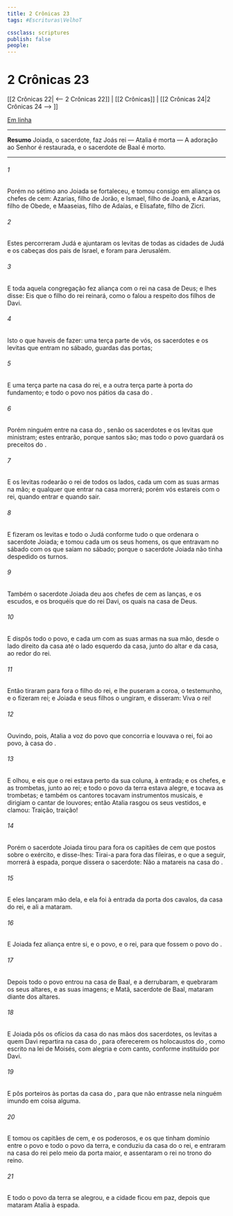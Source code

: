 ```yaml
---
title: 2 Crônicas 23
tags: #Escrituras\VelhoT

cssclass: scriptures
publish: false
people:
---
```


# 2 Crônicas 23
[[2 Crônicas 22| <-- 2 Crônicas 22]] | [[2 Crônicas]] | [[2 Crônicas 24|2 Crônicas 24 --> ]]

[Em linha](https://churchofjesuschrist.org/study/scriptures/ot/2-chr/23?lang=por)

---
__Resumo__
Joiada, o sacerdote, faz Joás rei — Atalia é morta — A adoração ao Senhor é restaurada, e o sacerdote de Baal é morto.

---
###### 1 
Porém no sétimo ano Joiada se fortaleceu, e tomou consigo em aliança os chefes de cem: Azarias, filho de Jorão, e Ismael, filho de Joanã, e Azarias, filho de Obede, e Maaseias, filho de Adaías, e Elisafate, filho de Zicri.

###### 2 
Estes percorreram Judá e ajuntaram os levitas de todas as cidades de Judá e os cabeças dos pais de Israel, e foram para Jerusalém.

###### 3 
E toda aquela congregação fez aliança com o rei na casa de Deus; e  lhes disse: Eis que o filho do rei reinará, como o  falou a respeito dos filhos de Davi.

###### 4 
Isto  o que haveis de fazer: uma terça parte de vós, os sacerdotes e os levitas que entram no sábado,  guardas das portas;

###### 5 
E uma terça parte  na casa do rei, e a outra terça parte à porta do fundamento; e todo o povo  nos pátios da casa do .

###### 6 
Porém ninguém entre na casa do , senão os sacerdotes e os levitas que ministram; estes entrarão, porque santos são; mas todo o povo guardará os preceitos do .

###### 7 
E os levitas rodearão o rei de todos os lados, cada um com as suas armas na mão; e qualquer que entrar na casa morrerá; porém vós estareis com o rei, quando entrar e quando sair.

###### 8 
E fizeram os levitas e todo o Judá conforme tudo o que ordenara o sacerdote Joiada; e tomou cada um os seus homens, os que entravam no sábado com os que saíam no sábado; porque o sacerdote Joiada não tinha despedido os turnos.

###### 9 
Também o sacerdote Joiada deu aos chefes de cem as lanças, e os escudos, e os broquéis que  do rei Davi, os quais  na casa de Deus.

###### 10 
E dispôs todo o povo, e cada um com as suas armas na sua mão, desde o lado direito da casa até o lado esquerdo da casa, junto do altar e da casa, ao redor do rei.

###### 11 
Então tiraram para fora o filho do rei, e lhe puseram a coroa,  o testemunho, e o fizeram rei; e Joiada e seus filhos o ungiram, e disseram: Viva o rei!

###### 12 
Ouvindo, pois, Atalia a voz do povo que concorria e louvava o rei, foi ao povo, à casa do .

###### 13 
E olhou, e eis que o rei estava perto da sua coluna, à entrada; e os chefes, e as trombetas, junto ao rei; e todo o povo da terra estava alegre, e tocava as trombetas; e também os cantores tocavam instrumentos musicais, e dirigiam o cantar de louvores; então Atalia rasgou os seus vestidos, e clamou: Traição, traição!

###### 14 
Porém o sacerdote Joiada tirou para fora os capitães de cem que  postos sobre o exército, e disse-lhes: Tirai-a para fora das fileiras, e o que a seguir, morrerá à espada, porque dissera o sacerdote: Não a matareis na casa do .

###### 15 
E eles lançaram mão dela, e ela foi à entrada da porta dos cavalos, da casa do rei, e ali a mataram.

###### 16 
E Joiada fez aliança entre si, e o povo, e o rei, para que fossem o povo do .

###### 17 
Depois todo o povo entrou na casa de Baal, e a derrubaram, e quebraram os seus altares, e as suas imagens; e Matã, sacerdote de Baal, mataram diante dos altares.

###### 18 
E Joiada pôs os ofícios da casa do  nas mãos dos sacerdotes, os levitas a quem Davi repartira na casa do , para oferecerem os holocaustos do , como  escrito na lei de Moisés, com alegria e com canto, conforme instituído por Davi.

###### 19 
E pôs porteiros às portas da casa do , para que não entrasse nela ninguém imundo em coisa alguma.

###### 20 
E tomou os capitães de cem, e os poderosos, e os que tinham domínio entre o povo e todo o povo da terra, e conduziu da casa do  o rei, e entraram na casa do rei pelo meio da porta maior, e assentaram o rei no trono do reino.

###### 21 
E todo o povo da terra se alegrou, e a cidade ficou em paz, depois que mataram Atalia à espada.

